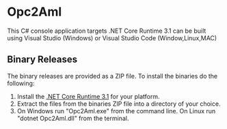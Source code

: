 # Opc2Aml
This C# console application targets .NET Core Runtime 3.1 can be built using Visual Studio (Windows) or Visual Studio Code (Window,Linux,MAC)
## Binary Releases
The binary releases are provided as a ZIP file. To install the binaries do the following:
1. Install the [.NET Core Runtime 3.1](https://dotnet.microsoft.com/download/dotnet/3.1) for your platform.
2. Extract the files from the binaries ZIP file into a directory of your choice.
3. On Windows run "Opc2Aml.exe" from the command line.  On Linux run "dotnet Opc2Aml.dll" from the terminal.
